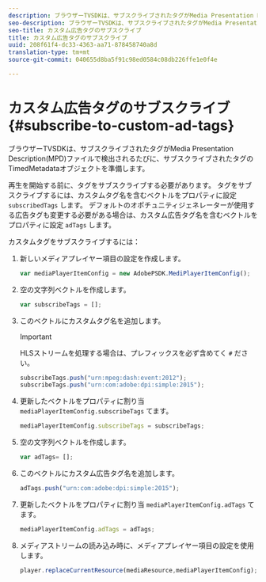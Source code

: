 ```yaml
---
description: ブラウザーTVSDKは、サブスクライブされたタグがMedia Presentation Description(MPD)ファイルで検出されるたびに、サブスクライブされたタグのTimedMetadataオブジェクトを準備します。
seo-description: ブラウザーTVSDKは、サブスクライブされたタグがMedia Presentation Description(MPD)ファイルで検出されるたびに、サブスクライブされたタグのTimedMetadataオブジェクトを準備します。
seo-title: カスタム広告タグのサブスクライブ
title: カスタム広告タグのサブスクライブ
uuid: 208f61f4-dc33-4363-aa71-878458740a8d
translation-type: tm+mt
source-git-commit: 040655d8ba5f91c98ed0584c08db226ffe1e0f4e

---
```



# カスタム広告タグのサブスクライブ{#subscribe-to-custom-ad-tags}

ブラウザーTVSDKは、サブスクライブされたタグがMedia Presentation Description(MPD)ファイルで検出されるたびに、サブスクライブされたタグのTimedMetadataオブジェクトを準備します。

再生を開始する前に、タグをサブスクライブする必要があります。
タグをサブスクライブするには、カスタムタグ名を含むベクトルをプロパティに設定 `subscribedTags` します。 デフォルトのオポチュニティジェネレーターが使用する広告タグも変更する必要がある場合は、カスタム広告タグ名を含むベクトルをプロパティに設定 `adTags` します。

カスタムタグをサブスクライブするには：

1. 新しいメディアプレイヤー項目の設定を作成します。

   ```js
   var mediaPlayerItemConfig = new AdobePSDK.MediPlayerItemConfig();
   ```

1. 空の文字列ベクトルを作成します。

   ```js
   var subscribeTags = [];
   ```

1. このベクトルにカスタムタグ名を追加します。

   >[!IMPORTANT]
   >
   >HLSストリームを処理する場合は、プレフィックスを必ず含めてく `#` ださい。

   ```js
   subscribeTags.push("urn:mpeg:dash:event:2012"); 
   subscribeTags.push("urn:com:adobe:dpi:simple:2015"); 
   ```

1. 更新したベクトルをプロパティに割り当 `mediaPlayerItemConfig.subscribeTags` てます。

   ```js
   mediaPlayerItemConfig.subscribeTags = subscribeTags;
   ```

1. 空の文字列ベクトルを作成します。

   ```js
   var adTags= [];
   ```

1. このベクトルにカスタム広告タグ名を追加します。

   ```js
   adTags.push("urn:com:adobe:dpi:simple:2015");
   ```

1. 更新したベクトルをプロパティに割り当 `mediaPlayerItemConfig.adTags` てます。

   ```js
   mediaPlayerItemConfig.adTags = adTags;
   ```

1. メディアストリームの読み込み時に、メディアプレイヤー項目の設定を使用します。

   ```js
   player.replaceCurrentResource(mediaResource,mediaPlayerItemConfig);
   ```

